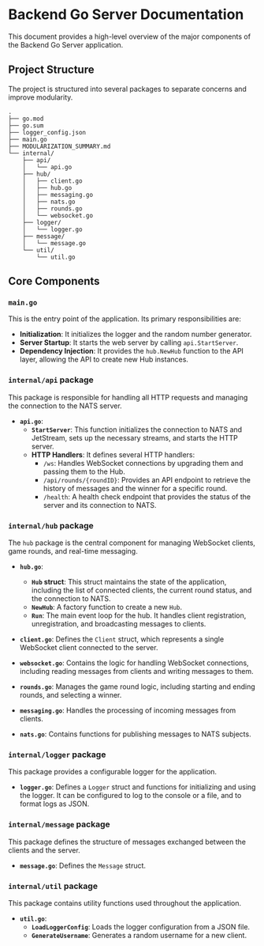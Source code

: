 # Backend Go Server Documentation

This document provides a high-level overview of the major components of the Backend Go Server application.

## Project Structure

The project is structured into several packages to separate concerns and improve modularity.

```
.
├── go.mod
├── go.sum
├── logger_config.json
├── main.go
├── MODULARIZATION_SUMMARY.md
└── internal/
    ├── api/
    │   └── api.go
    ├── hub/
    │   ├── client.go
    │   ├── hub.go
    │   ├── messaging.go
    │   ├── nats.go
    │   ├── rounds.go
    │   └── websocket.go
    ├── logger/
    │   └── logger.go
    ├── message/
    │   └── message.go
    └── util/
        └── util.go
```

## Core Components

### `main.go`

This is the entry point of the application. Its primary responsibilities are:

-   **Initialization**: It initializes the logger and the random number generator.
-   **Server Startup**: It starts the web server by calling `api.StartServer`.
-   **Dependency Injection**: It provides the `hub.NewHub` function to the API layer, allowing the API to create new Hub instances.

### `internal/api` package

This package is responsible for handling all HTTP requests and managing the connection to the NATS server.

-   **`api.go`**:
    -   **`StartServer`**: This function initializes the connection to NATS and JetStream, sets up the necessary streams, and starts the HTTP server.
    -   **HTTP Handlers**: It defines several HTTP handlers:
        -   `/ws`: Handles WebSocket connections by upgrading them and passing them to the Hub.
        -   `/api/rounds/{roundID}`: Provides an API endpoint to retrieve the history of messages and the winner for a specific round.
        -   `/health`: A health check endpoint that provides the status of the server and its connection to NATS.

### `internal/hub` package

The `hub` package is the central component for managing WebSocket clients, game rounds, and real-time messaging.

-   **`hub.go`**:
    -   **`Hub` struct**: This struct maintains the state of the application, including the list of connected clients, the current round status, and the connection to NATS.
    -   **`NewHub`**: A factory function to create a new `Hub`.
    -   **`Run`**: The main event loop for the hub. It handles client registration, unregistration, and broadcasting messages to clients.

-   **`client.go`**: Defines the `Client` struct, which represents a single WebSocket client connected to the server.

-   **`websocket.go`**: Contains the logic for handling WebSocket connections, including reading messages from clients and writing messages to them.

-   **`rounds.go`**: Manages the game round logic, including starting and ending rounds, and selecting a winner.

-   **`messaging.go`**: Handles the processing of incoming messages from clients.

-   **`nats.go`**: Contains functions for publishing messages to NATS subjects.

### `internal/logger` package

This package provides a configurable logger for the application.

-   **`logger.go`**: Defines a `Logger` struct and functions for initializing and using the logger. It can be configured to log to the console or a file, and to format logs as JSON.

### `internal/message` package

This package defines the structure of messages exchanged between the clients and the server.

-   **`message.go`**: Defines the `Message` struct.

### `internal/util` package

This package contains utility functions used throughout the application.

-   **`util.go`**:
    -   **`LoadLoggerConfig`**: Loads the logger configuration from a JSON file.
    -   **`GenerateUsername`**: Generates a random username for a new client.

